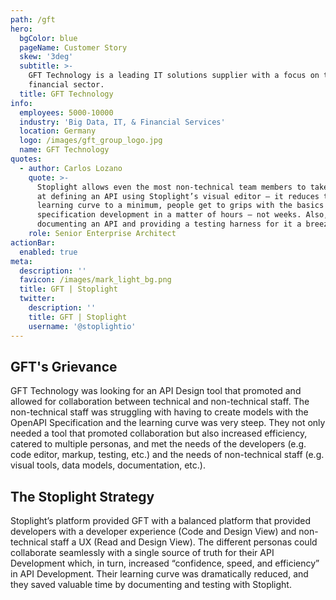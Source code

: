 ```yaml
---
path: /gft
hero:
  bgColor: blue
  pageName: Customer Story
  skew: '3deg'
  subtitle: >-
    GFT Technology is a leading IT solutions supplier with a focus on the
    financial sector.
  title: GFT Technology
info:
  employees: 5000-10000
  industry: 'Big Data, IT, & Financial Services'
  location: Germany
  logo: /images/gft_group_logo.jpg
  name: GFT Technology
quotes:
  - author: Carlos Lozano
    quote: >-
      Stoplight allows even the most non-technical team members to take a shot
      at defining an API using Stoplight’s visual editor — it reduces the
      learning curve to a minimum, people get to grips with the basics of API
      specification development in a matter of hours — not weeks. Also, it makes
      documenting an API and providing a testing harness for it a breeze.
    role: Senior Enterprise Architect
actionBar:
  enabled: true
meta:
  description: ''
  favicon: /images/mark_light_bg.png
  title: GFT | Stoplight
  twitter:
    description: ''
    title: GFT | Stoplight
    username: '@stoplightio'
---
```


## GFT's Grievance

GFT Technology was looking for an API Design tool that promoted and allowed for collaboration between technical and non-technical staff. The non-technical staff was struggling with having to create models with the OpenAPI Specification and the learning curve was very steep. They not only needed a tool that promoted collaboration but also increased efficiency, catered to multiple personas, and met the needs of the developers (e.g. code editor, markup, testing, etc.) and the needs of non-technical staff (e.g. visual tools, data models, documentation, etc.).

## The Stoplight Strategy

Stoplight’s platform provided GFT with a balanced platform that provided developers with a developer experience (Code and Design View) and non-technical staff a UX (Read and Design View). The different personas could collaborate seamlessly with a single source of truth for their API Development which, in turn, increased “confidence, speed, and efficiency” in API Development. Their learning curve was dramatically reduced, and they saved valuable time by documenting and testing with Stoplight.
